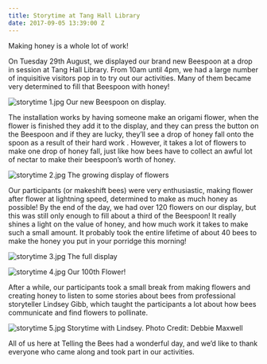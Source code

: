 ```yaml
---
title: Storytime at Tang Hall Library
date: 2017-09-05 13:39:00 Z
---
```


Making honey is a whole lot of work!

On Tuesday 29th August, we displayed our brand new Beespoon at a drop in session at Tang Hall Library. From 10am until 4pm, we had a large number of inquisitive visitors pop in to try out our activities. Many of them became very determined to fill that Beespoon with honey!

![storytime 1.jpg](/uploads/storytime%201.jpg)
Our new Beespoon on display.

The installation works by having someone make an origami flower, when the flower is finished they add it to the display, and they can press the button on the Beespoon and if they are lucky, they’ll see a drop of honey fall onto the spoon as a result of their hard work . However, it takes a lot of flowers to make one drop of honey fall, just like how bees have to collect an awful lot of nectar to make their beespoon’s worth of honey.

![storytime 2.jpg](/uploads/storytime%202.jpg)
The growing display of flowers

Our participants (or makeshift bees) were very enthusiastic, making flower after flower at lightning speed, determined to make as much honey as possible! By the end of the day, we had over 120 flowers on our display, but this was still only enough to fill about a third of the Beespoon! It really shines a light on the value of honey, and how much work it takes to make such a small amount. It probably took the entire lifetime of about 40 bees to make the honey you put in your porridge this morning!

![storytime 3.jpg](/uploads/storytime%203.jpg)
The full display

![storytime 4.jpg](/uploads/storytime%204.jpg)
Our 100th Flower!

After a while, our participants took a small break from making flowers and creating honey to listen to some stories about bees from professional storyteller Lindsey Gibb, which taught the participants a lot about how bees communicate and find flowers to pollinate.

![storytime 5.jpg](/uploads/storytime%205.jpg)
Storytime with Lindsey. Photo Credit: Debbie Maxwell 

All of us here at Telling the Bees had a wonderful day, and we’d like to thank everyone who came along and took part in our activities.